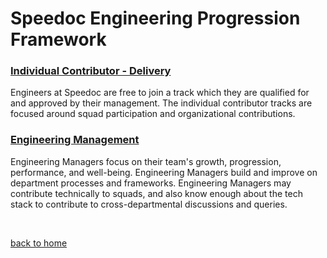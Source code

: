 # Speedoc Engineering Progression Framework

### [Individual Contributor - Delivery](tracks/ic_delivery.md)
Engineers at Speedoc are free to join a track which they are qualified for and approved by their management. The individual contributor tracks are focused around squad participation and organizational contributions.

### [Engineering Management](tracks/eng-management.md)

Engineering Managers focus on their team's growth, progression, performance, and well-being. Engineering Managers build and improve on department processes and frameworks. Engineering Managers may contribute technically to squads, and also know enough about the tech stack to contribute to cross-departmental discussions and queries.

<br>

[back to home](/README.md)
